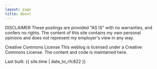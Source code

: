 ```yaml
---
layout: page
title: About
---
```


DISCLAIMER
These postings are provided "AS IS" with no warranties, and confers no rights. The content of this site contains my own personal opinions and does not represent my employer's view in any way.
 

Creative Commons License
This weblog is licensed under a Creative Commons License. The content and code is maintained here.

Last built:     {{ site.time | date_to_rfc822 }}
